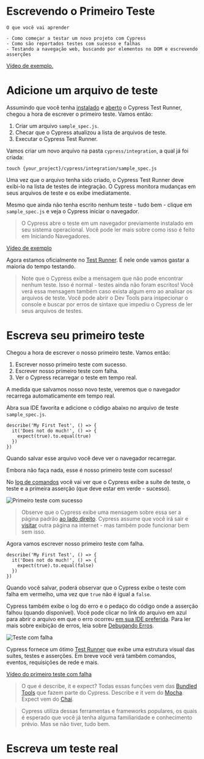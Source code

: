 # Escrevendo o Primeiro Teste
```
O que você vai aprender

- Como começar a testar um novo projeto com Cypress
- Como são reportados testes com sucesso e falhas
- Testando a navegação web, buscando por elementos no DOM e escrevendo asserções
```

[Vídeo de exemplo.](https://vimeo.com/237115455)

# Adicione um arquivo de teste

Assumindo que você tenha [instalado](pages/getting-started/installing-cypress.md#instalando) e [aberto](pages/getting-started/installing-cypress.md#abrindo-o-cypress) o Cypress Test Runner, chegou a hora de escrever o primeiro teste. Vamos então:

1. Criar um arquivo `sample_spec.js`.
2. Checar que o Cypress atualizou a lista de arquivos de teste.
3. Executar o Cypress Test Runner.

Vamos criar um novo arquivo na pasta `cypress/integration`, a qual já foi criada:

```touch {your_project}/cypress/integration/sample_spec.js```

Uma vez que o arquivo tenha sido criado, o Cypress Test Runner deve exibi-lo na lista de testes de integração. O Cypress monitora mudanças em seus arquivos de teste e os exibe imediatamente.

Mesmo que ainda não tenha escrito nenhum teste - tudo bem - clique em `sample_spec.js` e veja o Cypress iniciar o navegador.

> O Cypress abre o teste em um navegador previamente instalado em seu sistema operacional. Você pode ler mais sobre como isso é feito em Iniciando Navegadores.

[Vídeo de exemplo](https://docs.cypress.io/img/snippets/empty-file-30fps.mp4)

[//]: <> (TODO - Adicionar link Test Runner quando for traduzido)
Agora estamos oficialmente no [Test Runner](https://docs.cypress.io/guides/core-concepts/test-runner.html). É nele onde vamos gastar a maioria do tempo testando.

> Note que o Cypress exibe a mensagem que não pode encontrar nenhum teste. Isso é normal - testes ainda não foram escritos! Você verá essa mensagem também caso exista algum erro ao analisar os arquivos de teste. Você pode abrir o Dev Tools para inspecionar o console e buscar por erros de sintaxe que impediu o Cypress de ler seus arquivos de testes.

# Escreva seu primeiro teste

Chegou a hora de escrever o nosso primeiro teste. Vamos então:

1. Escrever nosso primeiro teste com sucesso.
2. Escrever nosso primeiro teste com falha.
3. Ver o Cypress recarregar o teste em tempo real.

A medida que salvamos nosso novo teste, veremos que o navegador recarrega automaticamente em tempo real.

Abra sua IDE favorita e adicione o código abaixo no arquivo de teste `sample_spec.js`.

```
describe('My First Test', () => {
  it('Does not do much!', () => {
    expect(true).to.equal(true)
  })
})
```

Quando salvar esse arquivo você deve ver o navegador recarregar.

Embora não faça nada, esse é nosso primeiro teste com sucesso!

[//]: <> (TODO - Adicionar link Test Runner quando for traduzido)
No [log de comandos](https://docs.cypress.io/guides/core-concepts/test-runner.html#Command-Log) você vai ver que o Cypress exibe a suíte de teste, o teste e a primeira asserção (que deve estar em verde - sucesso).

![Primeiro teste com sucesso](https://docs.cypress.io/img/guides/first-test.88031830.png)

[//]: <> (TODO - Adicionar links Test Runner e Visit Command quando forem traduzidos)
> Observe que o Cypress exibe uma mensagem sobre essa ser a página padrão [ao lado direito](https://docs.cypress.io/guides/core-concepts/test-runner.html#Application-Under-Test). Cypress assume que você irá sair e [visitar](https://docs.cypress.io/api/commands/visit.html) outra página na internet - mas também pode funcionar bem sem isso.

Agora vamos escrever nosso primeiro teste com falha.

```
describe('My First Test', () => {
  it('Does not do much!', () => {
    expect(true).to.equal(false)
  })
})
```

Quando você salvar, poderá observar que o Cypress exibe o teste com falha em vermelho, uma vez que `true` não é igual a `false`.

[//]: <> (TODO - Adicionar links File Opener Preference e Debugging Errors quando forem traduzidos)
Cypress também exibe o log do erro e o pedaço do código onde a asserção falhou (quando disponível). Você pode clicar no link do arquivo em azul para abrir o arquivo em que o erro ocorreu [em sua IDE preferida](https://docs.cypress.io/guides/tooling/IDE-integration.html#File-Opener-Preference). Para ler mais sobre exibição de erros, leia sobre [Debugando Erros](https://docs.cypress.io/guides/guides/debugging.html#Errors).

![Teste com falha](https://docs.cypress.io/img/guides/failing-test.971461e3.png)

[//]: <> (TODO - Adicionar link Test Runner quando for traduzido)
Cypress fornece um ótimo [Test Runner](https://docs.cypress.io/guides/core-concepts/test-runner.html) que exibe uma estrutura visual das suítes, testes e asserções. Em breve você verá também comandos, eventos, requisições de rede e mais.

[Vídeo do primeiro teste com falha](https://docs.cypress.io/img/snippets/first-test-30fps.mp4)

[//]: <> (TODO - Adicionar link Bundled Tools quando for traduzido)
> O que é describe, it e expect?
Todas essas funções vem das [Bundled Tools](https://docs.cypress.io/guides/references/bundled-tools.html) que fazem parte do Cypress. Describe e it vem do [Mocha](https://mochajs.org/). Expect vem do [Chai](http://www.chaijs.com/).

> Cypress utiliza dessas ferramentas e frameworks populares, os quais é esperado que você já tenha alguma familiaridade e conhecimento prévio. Mas se não tiver, tudo bem.

# Escreva um teste real
